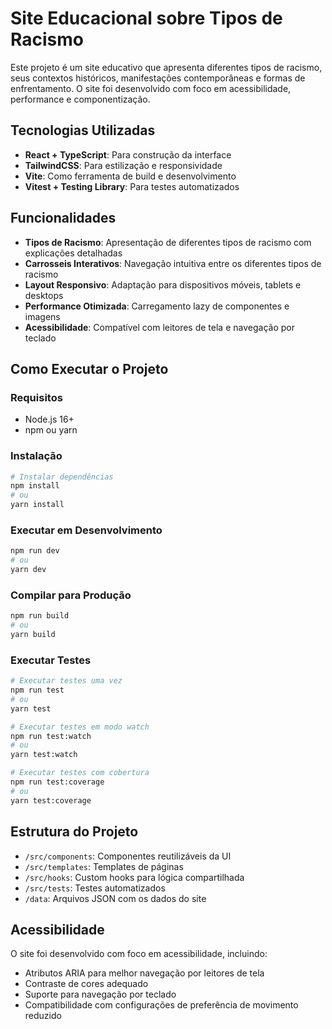 # Site Educacional sobre Tipos de Racismo

Este projeto é um site educativo que apresenta diferentes tipos de racismo, seus contextos históricos, manifestações contemporâneas e formas de enfrentamento. O site foi desenvolvido com foco em acessibilidade, performance e componentização.

## Tecnologias Utilizadas

- **React + TypeScript**: Para construção da interface
- **TailwindCSS**: Para estilização e responsividade
- **Vite**: Como ferramenta de build e desenvolvimento
- **Vitest + Testing Library**: Para testes automatizados

## Funcionalidades

- **Tipos de Racismo**: Apresentação de diferentes tipos de racismo com explicações detalhadas
- **Carrosseis Interativos**: Navegação intuitiva entre os diferentes tipos de racismo
- **Layout Responsivo**: Adaptação para dispositivos móveis, tablets e desktops
- **Performance Otimizada**: Carregamento lazy de componentes e imagens
- **Acessibilidade**: Compatível com leitores de tela e navegação por teclado

## Como Executar o Projeto

### Requisitos
- Node.js 16+ 
- npm ou yarn

### Instalação
```bash
# Instalar dependências
npm install
# ou
yarn install
```

### Executar em Desenvolvimento
```bash
npm run dev
# ou
yarn dev
```

### Compilar para Produção
```bash
npm run build
# ou
yarn build
```

### Executar Testes
```bash
# Executar testes uma vez
npm run test
# ou
yarn test

# Executar testes em modo watch
npm run test:watch
# ou
yarn test:watch

# Executar testes com cobertura
npm run test:coverage
# ou
yarn test:coverage
```

## Estrutura do Projeto

- `/src/components`: Componentes reutilizáveis da UI
- `/src/templates`: Templates de páginas
- `/src/hooks`: Custom hooks para lógica compartilhada
- `/src/tests`: Testes automatizados
- `/data`: Arquivos JSON com os dados do site

## Acessibilidade

O site foi desenvolvido com foco em acessibilidade, incluindo:
- Atributos ARIA para melhor navegação por leitores de tela
- Contraste de cores adequado
- Suporte para navegação por teclado
- Compatibilidade com configurações de preferência de movimento reduzido
